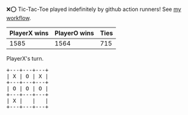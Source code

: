 :x::o: Tic-Tac-Toe played indefinitely by github action runners! See [my workflow](.github/workflows/play.yaml).

|PlayerX wins|PlayerO wins|Ties|
|-|-|-|
|1585|1564|715|

PlayerX's turn.

<pre>
+---+---+---+
| X | O | X |
+---+---+---+
| O | O | O |
+---+---+---+
| X |   |   |
+---+---+---+
</pre>